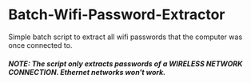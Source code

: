 # Batch-Wifi-Password-Extractor
Simple batch script to extract all wifi passwords that the computer was once connected to.
<h5>NOTE: The script only extracts passwords of a WIRELESS NETWORK CONNECTION. Ethernet networks won't work.</h5>
